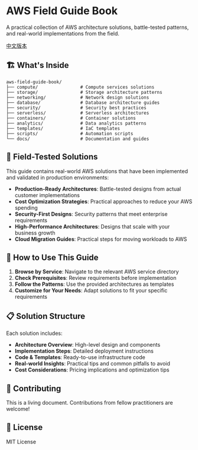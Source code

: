 # AWS Field Guide Book

A practical collection of AWS architecture solutions, battle-tested patterns, and real-world implementations from the field.

[中文版本](README_CN.md)

## 🏗️ What's Inside

```
aws-field-guide-book/
├── compute/                # Compute services solutions
├── storage/                # Storage architecture patterns
├── networking/             # Network design solutions
├── database/               # Database architecture guides
├── security/               # Security best practices
├── serverless/             # Serverless architectures
├── containers/             # Container solutions
├── analytics/              # Data analytics patterns
├── templates/              # IaC templates
├── scripts/                # Automation scripts
└── docs/                   # Documentation and guides
```

## 🎯 Field-Tested Solutions

This guide contains real-world AWS solutions that have been implemented and validated in production environments:

- **Production-Ready Architectures**: Battle-tested designs from actual customer implementations
- **Cost Optimization Strategies**: Practical approaches to reduce your AWS spending
- **Security-First Designs**: Security patterns that meet enterprise requirements
- **High-Performance Architectures**: Designs that scale with your business growth
- **Cloud Migration Guides**: Practical steps for moving workloads to AWS

## 🚀 How to Use This Guide

1. **Browse by Service**: Navigate to the relevant AWS service directory
2. **Check Prerequisites**: Review requirements before implementation
3. **Follow the Patterns**: Use the provided architectures as templates
4. **Customize for Your Needs**: Adapt solutions to fit your specific requirements

## 📋 Solution Structure

Each solution includes:
- **Architecture Overview**: High-level design and components
- **Implementation Steps**: Detailed deployment instructions
- **Code & Templates**: Ready-to-use infrastructure code
- **Real-world Insights**: Practical tips and common pitfalls to avoid
- **Cost Considerations**: Pricing implications and optimization tips

## 🤝 Contributing

This is a living document. Contributions from fellow practitioners are welcome!

## 📄 License

MIT License
